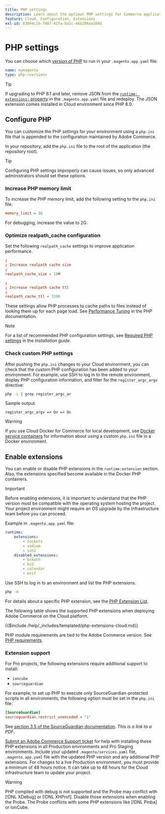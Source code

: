 ```yaml
---
title: PHP settings
description: Learn about the optimal PHP settings for Commerce application configuration in the cloud infrastructure.
feature: Cloud, Configuration, Extensions
exl-id: 83094c16-7407-41fa-ba1c-46b206aa160d
---
```

# PHP settings

You can choose which [version of PHP](https://experienceleague.adobe.com/docs/commerce-operations/installation-guide/system-requirements.html) to run in your `.magento.app.yaml` file:

```yaml
name: mymagento
type: php:<version>
```

>[!TIP]
>
>If upgrading to PHP 8.1 and later, remove JSON from the [`runtime: extensions:` property](properties.md#runtime) in the `.magento.app.yaml` file and redeploy. The JSON extension comes installed in Cloud environment since PHP 8.0.

## Configure PHP

You can customize the PHP settings for your environment using a `php.ini` file that is appended to the configuration maintained by Adobe Commerce.

In your repository, add the `php.ini` file to the root of the application (the repository root).

>[!TIP]
>
>Configuring PHP settings improperly can cause issues, so only advanced administrators should set these options.

### Increase PHP memory limit

To increase the PHP memory limit, add the following setting to the `php.ini` file:

```ini
memory_limit = 1G
```

For debugging, increase the value to 2G.

### Optimize realpath_cache configuration

Set the following `realpath_cache` settings to improve application performance.

```conf
;
; Increase realpath cache size
;
realpath_cache_size = 10M

;
; Increase realpath cache ttl
;
realpath_cache_ttl = 7200
```

These settings allow PHP processes to cache paths to files instead of looking them up for each page load. See [Performance Tuning](https://www.php.net/manual/en/ini.core.php) in the PHP documentation.

>[!NOTE]
>
>For a list of recommended PHP configuration settings, see [Required PHP settings](https://experienceleague.adobe.com/docs/commerce-operations/installation-guide/prerequisites/php-settings.html) in the _Installation guide_.

### Check custom PHP settings

After pushing the `php.ini` changes to your Cloud environment, you can check that the custom PHP configuration has been added to your environment. For example, use SSH to log in to the remote environment, display PHP configuration information, and filter for the `register_argc_argv` directive:

```bash
php -i | grep register_argc_ar
```

Sample output:

```text
register_argc_argv => On => On
```

>[!WARNING]
>
>If you use Cloud Docker for Commerce for local development, see [Docker service containers](https://developer.adobe.com/commerce/cloud-tools/docker/containers/service/#fpm-container) for information about using a custom `php.ini` file in a Docker environment.

## Enable extensions

You can enable or disable PHP extensions in the `runtime:extension` section. Also, the extensions specified become available in the Docker PHP containers.

>[!IMPORTANT]
>
>Before enabling extensions, it is important to understand that the PHP version must be compatible with the operating system hosting the project. Your project environment might require an OS upgrade by the Infrastructure team before you can proceed.

Example in `.magento.app.yaml` file:

```yaml
runtime:
    extensions:
        - sockets
        - sodium
        - ssh2
    disabled_extensions:
        - bcmath
        - bz2
        - calendar
        - exif
```

Use SSH to log in to an environment and list the PHP extensions.

```bash
php -m
```

For details about a specific PHP extension, see the [PHP Extension List](https://www.php.net/manual/en/extensions.alphabetical.php).

The following table shows the supported PHP extensions when deploying Adobe Commerce on the Cloud platform.

{{$include /help/_includes/templated/php-extensions-cloud.md}}

PHP module requirements are tied to the Adobe Commerce version. See [PHP requirements](https://experienceleague.adobe.com/docs/commerce-operations/installation-guide/prerequisites/php-settings.html).

### Extension support

For Pro projects, the following extensions require additional support to install:

- `ioncube`
- `sourceguardian`

For example, to set up PHP to execute only SourceGuardian-protected scripts in all environments, the following option must be set in the `php.ini` file:

```ini
[SourceGuardian]
sourceguardian.restrict_unencoded = "1"
```

See [section 3.5 of the SourceGuardian documentation](https://sourceguardian.com/demofiles/files/SourceGuardian%20for%20Linux%20User%20Manual.pdf). _This is a link to a PDF_.

[Submit an Adobe Commerce Support ticket](https://experienceleague.adobe.com/docs/commerce-knowledge-base/kb/help-center-guide/magento-help-center-user-guide.html#submit-ticket) for help with installing these PHP extensions in all Production environments and Pro Staging environments. Include your updated `.magento/services.yaml` file, `.magento.app.yaml` file with the updated PHP version and any additional PHP extensions. For changes to a live Production environment, you must provide a minimum of 48 hours notice. It can take up to 48 hours for the Cloud infrastructure team to update your project.

>[!WARNING]
>
>PHP compiled with debug is not supported and the Probe may conflict with [!DNL XDebug] or [!DNL XHProf]. Disable those extensions when enabling the Probe. The Probe conflicts with some PHP extensions like [!DNL Pinba] or IonCube.
